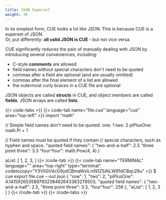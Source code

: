 ```yaml
---
title: JSON Superset
weight: 30
---
```


In its simplest form,
CUE looks a lot like JSON.
This is because
CUE is a superset of JSON.\
Or, put differently:
**all valid JSON is CUE**
\- but not vice versa.

CUE
significantly reduces the pain
of manually dealing with JSON
by
introducing several conveniences,
including:

- C-style **comments**
  are allowed
- field names
  without special characters
  don't need to be quoted
- commas
  after a field
  are optional
  (and are usually omitted)
- commas
  after the final element of a list
  are allowed
- the outermost curly braces
  in a CUE file
  are optional

JSON objects are called **structs**
in CUE,
and
object members are called **fields**.
JSON arrays are called **lists**.

{{< code-tabs >}}
{{< code-tab name="file.cue" language="cue" area="top-left" >}}
import "math"

// Simple field names don't need to be quoted.
one:       1
two:       2
piPlusOne: math.Pi + 1

// Field names must be quoted if they contain
// special characters, such as hyphen and space.
"quoted field names": {
	"two-and-a-half":    2.5
	"three point three": 3.3
	"four^four":         math.Pow(4, 4)
}

aList: [
	1,
	2,
	3,
]
{{< /code-tab >}}
{{< code-tab name="TERMINAL" language="" area="top-right" type="terminal" codetocopy="Y3VlIGV4cG9ydCBmaWxlLmN1ZSAtLW91dCBqc29u" >}}
$ cue export file.cue --out json
{
    "one": 1,
    "two": 2,
    "piPlusOne": 4.141592653589793238462643383279503,
    "quoted field names": {
        "two-and-a-half": 2.5,
        "three point three": 3.3,
        "four^four": 256
    },
    "aList": [
        1,
        2,
        3
    ]
}
{{< /code-tab >}}
{{< /code-tabs >}}
